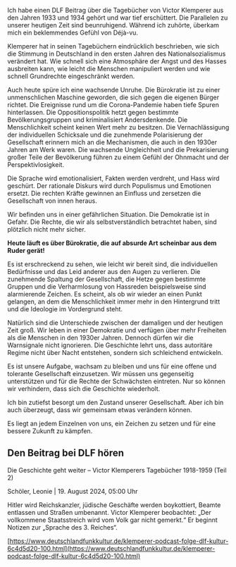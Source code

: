 Ich habe einen DLF Beitrag über die Tagebücher von Victor Klemperer aus den Jahren 1933 und 1934 gehört und war tief erschüttert. Die Parallelen zu unserer heutigen Zeit sind beunruhigend. Während ich zuhörte, überkam mich ein beklemmendes Gefühl von Déjà-vu.

Klemperer hat in seinen Tagebüchern eindrücklich beschrieben, wie sich die Stimmung in Deutschland in den ersten Jahren des Nationalsozialismus verändert hat. Wie schnell sich eine Atmosphäre der Angst und des Hasses ausbreiten kann, wie leicht die Menschen manipuliert werden und wie schnell Grundrechte eingeschränkt werden.

Auch heute spüre ich eine wachsende Unruhe. Die Bürokratie ist zu einer unmenschlichen Maschine geworden, die sich gegen die eigenen Bürger richtet. Die Ereignisse rund um die Corona-Pandemie haben tiefe Spuren hinterlassen. Die Oppositionspolitik hetzt gegen bestimmte Bevölkerungsgruppen und kriminalisiert Andersdenkende. Die Menschlichkeit scheint keinen Wert mehr zu besitzen. Die Vernachlässigung der individuellen Schicksale und die zunehmende Polarisierung der Gesellschaft erinnern mich an die Mechanismen, die auch in den 1930er Jahren am Werk waren. Die wachsende Ungleichheit und die Prekarisierung großer Teile der Bevölkerung führen zu einem Gefühl der Ohnmacht und der Perspektivlosigkeit. 

Die Sprache wird emotionalisiert, Fakten werden verdreht, und Hass wird geschürt. Der rationale Diskurs wird durch Populismus und Emotionen ersetzt. Die rechten Kräfte gewinnen an Einfluss und zersetzen die Gesellschaft von innen heraus.

Wir befinden uns in einer gefährlichen Situation. Die Demokratie ist in Gefahr. Die Rechte, die wir als selbstverständlich betrachtet haben, sind plötzlich nicht mehr sicher. 

**Heute läuft es über Bürokratie, die auf absurde Art scheinbar aus dem Ruder gerät\!**

Es ist erschreckend zu sehen, wie leicht wir bereit sind, die individuellen Bedürfnisse und das Leid anderer aus den Augen zu verlieren. Die zunehmende Spaltung der Gesellschaft, die Hetze gegen bestimmte Gruppen und die Verharmlosung von Hassreden beispielsweise sind alarmierende Zeichen. Es scheint, als ob wir wieder an einen Punkt gelangen, an dem die Menschlichkeit immer mehr in den Hintergrund tritt und die Ideologie im Vordergrund steht.

Natürlich sind die Unterschiede zwischen der damaligen und der heutigen Zeit groß. Wir leben in einer Demokratie und verfügen über mehr Freiheiten als die Menschen in den 1930er Jahren. Dennoch dürfen wir die Warnsignale nicht ignorieren. Die Geschichte lehrt uns, dass autoritäre Regime nicht über Nacht entstehen, sondern sich schleichend entwickeln.

Es ist unsere Aufgabe, wachsam zu bleiben und uns für eine offene und tolerante Gesellschaft einzusetzen. Wir müssen uns gegenseitig unterstützen und für die Rechte der Schwächsten eintreten. Nur so können wir verhindern, dass sich die Geschichte wiederholt.

Ich bin zutiefst besorgt um den Zustand unserer Gesellschaft. Aber ich bin auch überzeugt, dass wir gemeinsam etwas verändern können. 

Es liegt an jedem Einzelnen von uns, ein Zeichen zu setzen und für eine bessere Zukunft zu kämpfen.

## Den Beitrag bei DLF hören

Die Geschichte geht weiter – Victor Klemperers Tagebücher 1918-1959 (Teil 2\)

Schöler, Leonie | 19\. August 2024, 05:00 Uhr

Hitler wird Reichskanzler, jüdische Geschäfte werden boykottiert, Beamte entlassen und Straßen umbenannt. Victor Klemperer beobachtet: „Der vollkommene Staatsstreich wird vom Volk gar nicht gemerkt.“ Er beginnt Notizen zur „Sprache des 3\. Reiches“.

[https://www.deutschlandfunkkultur.de/klemperer-podcast-folge-dlf-kultur-6c4d5d20-100.html](https://www.deutschlandfunkkultur.de/klemperer-podcast-folge-dlf-kultur-6c4d5d20-100.html)

